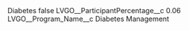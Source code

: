 <?xml version="1.0" encoding="UTF-8"?>
<CustomMetadata xmlns="http://soap.sforce.com/2006/04/metadata" xmlns:xsi="http://www.w3.org/2001/XMLSchema-instance" xmlns:xsd="http://www.w3.org/2001/XMLSchema">
    <label>Diabetes</label>
    <protected>false</protected>
    <values>
        <field>LVGO__ParticipantPercentage__c</field>
        <value xsi:type="xsd:double">0.06</value>
    </values>
    <values>
        <field>LVGO__Program_Name__c</field>
        <value xsi:type="xsd:string">Diabetes Management</value>
    </values>
</CustomMetadata>
